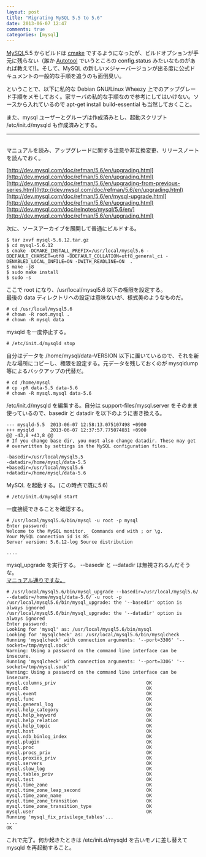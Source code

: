 ```yaml
---
layout: post
title: "Migrating MySQL 5.5 to 5.6"
date: 2013-06-07 12:47
comments: true
categories: [mysql]
---
```

[MySQL](http://www.mysql.com/)5.5 からビルドは [cmake](http://www.cmake.org) でするようになったが、ビルドオプションが手元に残らない（誰か [Autotool](http://www.gnu.org/software/automake/) でいうところの config.status みたいなものがあれば教えて!)。そして、MySQL の新しいメジャーバージョンが出る度に公式ドキュメントの一般的な手順を追うのも面倒臭い。

ということで、以下に私的な Debian GNU/Linux Wheezy 上でのアップグレード手順をメモしておく。家サーバの私的な手順なので参考にしてはいけない。ソースから入れているので apt-get install build-essential も当然しておくこと。

また、mysql ユーザーとグループは作成済みとし、起動スクリプト /etc/init.d/mysqld も作成済みとする。

----
<br />
マニュアルを読み、アップグレードに関する注意や非互換変更、リリースノートを読んでおく。

[http://dev.mysql.com/doc/refman/5.6/en/upgrading.html](http://dev.mysql.com/doc/refman/5.6/en/upgrading.html)
[http://dev.mysql.com/doc/refman/5.6/en/upgrading-from-previous-series.html](http://dev.mysql.com/doc/refman/5.6/en/upgrading.html)
[http://dev.mysql.com/doc/refman/5.6/en/mysql-upgrade.html](http://dev.mysql.com/doc/refman/5.6/en/upgrading.html)
[http://dev.mysql.com/doc/relnotes/mysql/5.6/en/](http://dev.mysql.com/doc/refman/5.6/en/upgrading.html)

次に、ソースアーカイブを展開して普通にビルドする。

	$ tar zxvf mysql-5.6.12.tar.gz
	$ cd mysql-5.6.12
	$ cmake -DCMAKE_INSTALL_PREFIX=/usr/local/mysql5.6 -DDEFAULT_CHARSET=utf8 -DDEFAULT_COLLATION=utf8_general_ci -DENABLED_LOCAL_INFILE=ON -DWITH_READLINE=ON  .
	$ make -j8
	$ sudo make install
	$ sudo -s

ここで root になり、/usr/local/mysql5.6 以下の権限を設定する。  
最後の data ディレクトリへの設定は意味ないが、様式美のようなものだ。

	# cd /usr/local/mysql5.6
	# chown -R root.mysql .
	# chown -R mysql data

mysqld を一度停止する。

	# /etc/init.d/mysqld stop

自分はデータを /home/mysql/data-VERSION 以下に置いているので、それを新たな場所にコピーし、権限を設定する。元データを残しておくのが mysqldump 等によるバックアップの代替だ。

	# cd /home/mysql
	# cp -pR data-5.5 data-5.6
	# chown -R mysql.mysql data-5.6

/etc/init.d/mysqld を編集する。自分は support-files/mysql.server をそのまま使っているので、basedir と datadir を以下のように書き換える。

	--- mysqld-5.5  2013-06-07 12:58:13.075107498 +0900
	+++ mysqld      2013-06-07 12:37:57.775074031 +0900
	@@ -43,8 +43,8 @@
	# If you change base dir, you must also change datadir. These may get
	# overwritten by settings in the MySQL configuration files.
	 
	-basedir=/usr/local/mysql5.5
	-datadir=/home/mysql/data-5.5
	+basedir=/usr/local/mysql5.6
	+datadir=/home/mysql/data-5.6

MySQL を起動する。(この時点で既に5.6)

	# /etc/init.d/mysqld start

一度接続できることを確認する。

	# /usr/local/mysql5.6/bin/mysql -u root -p mysql
	Enter password: 
	Welcome to the MySQL monitor.  Commands end with ; or \g.
	Your MySQL connection id is 85
	Server version: 5.6.12-log Source distribution
	
	....

mysql_upgrade を実行する。 --basedir と --datadir は無視されるんだそうな。  
[マニュアル通りですな。](http://dev.mysql.com/doc/refman/5.6/en/mysql-upgrade.html)

	# /usr/local/mysql5.6/bin/mysql_upgrade --basedir=/usr/local/mysql5.6/ --datadir=/home/mysql/data-5.6/ -u root -p
	/usr/local/mysql5.6/bin/mysql_upgrade: the '--basedir' option is always ignored
	/usr/local/mysql5.6/bin/mysql_upgrade: the '--datadir' option is always ignored
	Enter password: 
	Looking for 'mysql' as: /usr/local/mysql5.6/bin/mysql
	Looking for 'mysqlcheck' as: /usr/local/mysql5.6/bin/mysqlcheck
	Running 'mysqlcheck' with connection arguments: '--port=3306' '--socket=/tmp/mysql.sock' 
	Warning: Using a password on the command line interface can be insecure.
	Running 'mysqlcheck' with connection arguments: '--port=3306' '--socket=/tmp/mysql.sock' 
	Warning: Using a password on the command line interface can be insecure.
	mysql.columns_priv                                 OK
	mysql.db                                           OK
	mysql.event                                        OK
	mysql.func                                         OK
	mysql.general_log                                  OK
	mysql.help_category                                OK
	mysql.help_keyword                                 OK
	mysql.help_relation                                OK
	mysql.help_topic                                   OK
	mysql.host                                         OK
	mysql.ndb_binlog_index                             OK
	mysql.plugin                                       OK
	mysql.proc                                         OK
	mysql.procs_priv                                   OK
	mysql.proxies_priv                                 OK
	mysql.servers                                      OK
	mysql.slow_log                                     OK
	mysql.tables_priv                                  OK
	mysql.test                                         OK
	mysql.time_zone                                    OK
	mysql.time_zone_leap_second                        OK
	mysql.time_zone_name                               OK
	mysql.time_zone_transition                         OK
	mysql.time_zone_transition_type                    OK
	mysql.user                                         OK
	Running 'mysql_fix_privilege_tables'...
	....
	OK

これで完了。何か起きたときは /etc/init.d/mysqld を古いモノに差し替えて mysqld を再起動すること。	
